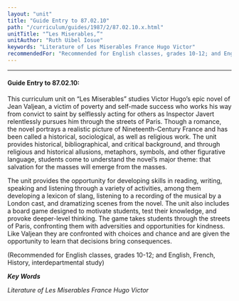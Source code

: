 ```yaml
---
layout: "unit"
title: "Guide Entry to 87.02.10"
path: "/curriculum/guides/1987/2/87.02.10.x.html"
unitTitle: "“Les Miserables,”"
unitAuthor: "Ruth Uibel Iosue"
keywords: "Literature of Les Miserables France Hugo Victor"
recommendedFor: "Recommended for English classes, grades 10-12; and English, French, History, interdepartmental study"
---
```

<body>
<hr/>
<h4>
Guide Entry to 87.02.10:
</h4>
This curriculum unit on “Les Miserables” studies Victor Hugo’s epic novel of Jean Valjean, a victim of poverty and self-made success who works his way from convict to saint by selflessly acting for others as Inspector Javert relentlessly pursues him through the streets of Paris. Though a romance, the novel portrays a realistic picture of Nineteenth-Century France and has been called a historical, sociological, as well as religious work. The unit provides historical, bibliographical, and critical background, and through religious and historical allusions, metaphors, symbols, and other figurative language, students come to understand the novel’s major theme: that salvation for the masses will emerge from the masses.
<p>
The unit provides the opportunity for developing skills in reading, writing, speaking and listening through a variety of activities, among them developing a lexicon of slang, listening to a recording of the musical by a London cast, and dramatizing scenes from the novel. The unit also includes a board game designed to motivate students, test their knowledge, and provoke deeper-level thinking. The game takes students through the streets of Paris, confronting them with adversities and opportunities for kindness. Like Valjean they are confronted with choices and chance and are given the opportunity to learn that decisions bring consequences.
</p>
<p>
(Recommended for English classes, grades 10-12; and English, French, History, interdepartmental study)
</p>
<p>
<b>
<i>
Key Words
</i>
</b>
<br/>
</p>
<p>
<i>
Literature of Les Miserables France Hugo Victor
</i>
</p>
</body>